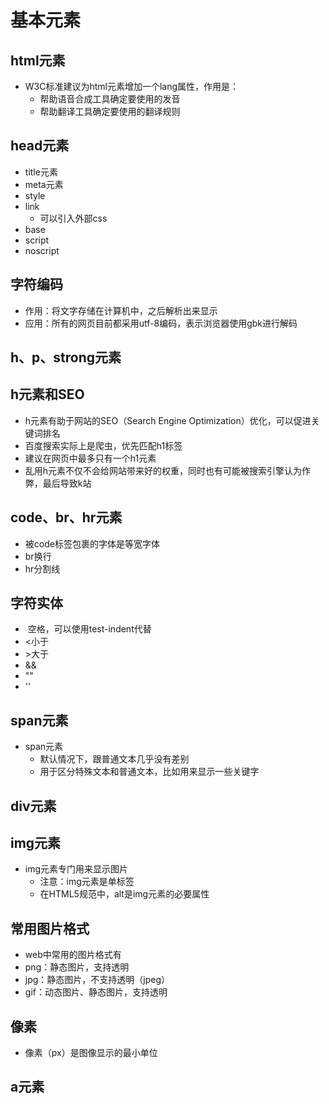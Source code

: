# 基本元素

## html元素

* W3C标准建议为html元素增加一个lang属性，作用是：
    * 帮助语音合成工具确定要使用的发音
    * 帮助翻译工具确定要使用的翻译规则

## head元素

* title元素
* meta元素
* style
* link
    * 可以引入外部css
* base
* script
* noscript

## 字符编码

* 作用：将文字存储在计算机中，之后解析出来显示
* 应用：所有的网页目前都采用utf-8编码，<meta charset="gbk">表示浏览器使用gbk进行解码

## h、p、strong元素

## h元素和SEO

* h元素有助于网站的SEO（Search Engine Optimization）优化，可以促进关键词排名
* 百度搜索实际上是爬虫，优先匹配h1标签
* 建议在网页中最多只有一个h1元素
* 乱用h元素不仅不会给网站带来好的权重，同时也有可能被搜索引擎认为作弊，最后导致k站

## code、br、hr元素

* 被code标签包裹的字体是等宽字体
* br换行
* hr分割线

## 字符实体

* &nbsp;空格，可以使用test-indent代替
* &lt;小于
* &gt;大于
* &amp;&
* &quot;"
* &apos;'

## span元素

* span元素
    * 默认情况下，跟普通文本几乎没有差别
    * 用于区分特殊文本和普通文本，比如用来显示一些关键字

## div元素

## img元素

* img元素专门用来显示图片
  * 注意：img元素是单标签
  * 在HTML5规范中，alt是img元素的必要属性

## 常用图片格式

* web中常用的图片格式有
* png：静态图片，支持透明
* jpg：静态图片，不支持透明（jpeg）
* gif：动态图片、静态图片，支持透明

## 像素

* 像素（px）是图像显示的最小单位

## a元素

